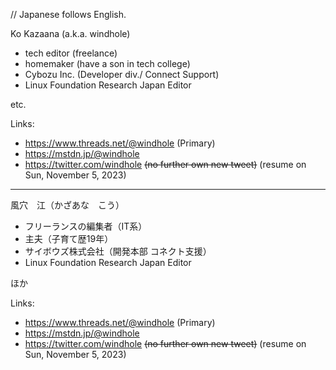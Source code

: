 // Japanese follows English.

Ko Kazaana (a.k.a. windhole)

- tech editor (freelance)
- homemaker (have a son in tech college)
- Cybozu Inc. (Developer div./ Connect Support)
- Linux Foundation Research Japan Editor

etc.

Links:
- https://www.threads.net/@windhole  (Primary)
- https://mstdn.jp/@windhole
- https://twitter.com/windhole  ~~(no further own new tweet)~~ (resume on Sun, November 5, 2023)

-----
風穴　江（かざあな　こう）

- フリーランスの編集者（IT系）
- 主夫（子育て歴19年）
- サイボウズ株式会社（開発本部 コネクト支援）
- Linux Foundation Research Japan Editor

ほか

Links:
- https://www.threads.net/@windhole  (Primary)
- https://mstdn.jp/@windhole
- https://twitter.com/windhole  ~~(no further own new tweet)~~ (resume on Sun, November 5, 2023)

